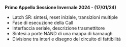 ﻿**Primo Appello Sessione Invernale 2024 - (17/01/24)**
 - Latch SR: sintesi, reset iniziale, transizioni multiple
 - Fase di esecuzione della Call
 - Interfaccia seriale, descrizione trasmettitore 
 - Sintesi a porte NAND di una mappa di karnaugh 
 - Divisione tra interi e disegno del circuito di fattibilità
